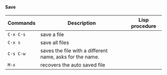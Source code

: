#### Save

| Commands 		| Description 				                     		     | Lisp procedure 	 | 
|---------------|------------------------------------------------------------|-------------------|
| `C-x C-s`     | save a file                  							     |					 |
| `C-x s`       | save all files                  							 |					 |
| `C-s C-w`     | saves the file with a different name, asks for the name.   |					 | 
| `M-x`		    | recovers the auto saved file                               |                   |
